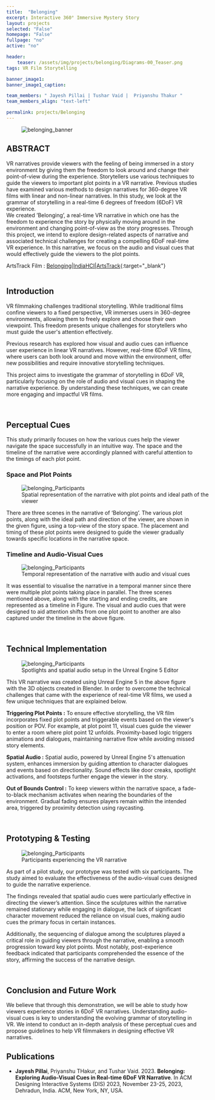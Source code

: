 ```yaml
---
title:  "Belonging"
excerpt: Interactive 360° Immersive Mystery Story
layout: projects   
selected: "False"
homepage: "False"
fullpage: "no"
active: "no"

header:
    teaser: /assets/img/projects/belonging/Diagrams-00_Teaser.png
tags: VR Film Storytelling

banner_image1:
banner_image1_caption:

team_members: " Jayesh Pillai | Tushar Vaid |  Priyanshu Thakur "
team_members_align: "text-left"

permalink: projects/Belonging
---
```

<figure class="align-center" style="width:100%;">
  <img src="{{ site.url }}{{ site.baseurl }}/assets/img/projects/belonging/Belonging_RV_Thumbnail.jpg" alt="belonging_banner">
</figure>

## ABSTRACT

VR narratives provide viewers with the feeling of being immersed in a story environment by giving them the freedom to look
around and change their point-of-view during the experience. Storytellers use various techniques to guide the viewers to important
plot points in a VR narrative. Previous studies have examined various methods to design narratives for 360-degree VR films with
linear and non-linear narratives. In this study, we look at the grammar of storytelling in a real-time 6 degrees of freedom (6DoF) VR
experience.
<br>
 We created ’Belonging’, a real-time VR narrative in which one has the freedom to experience the story by physically
moving around in the environment and changing point-of-view as the story progresses. Through this project, we intend to explore
design-related aspects of narrative and associated technical challenges for creating a compelling 6DoF real-time VR experience. In this
narrative, we focus on the audio and visual cues that would effectively guide the viewers to the plot points.

ArtsTrack Film : [Belonging|IndiaHCI|ArtsTrack](https://youtu.be/GQ5aEutfYxw?feature=shared){:target="_blank"} 
<br>
<br>

## Introduction

VR filmmaking challenges traditional storytelling. While traditional films confine viewers to a fixed perspective, VR immerses users in 360-degree environments, allowing them to freely explore and choose their own viewpoint. This freedom presents unique challenges for storytellers who must guide the user's attention effectively.

Previous research has explored how visual and audio cues can influence user experience in linear VR narratives. However, real-time 6DoF VR films, where users can both look around and move within the environment, offer new possibilities and require innovative storytelling techniques.

This project aims to investigate the grammar of storytelling in 6DoF VR, particularly focusing on the role of audio and visual cues in shaping the narrative experience. By understanding these techniques, we can create more engaging and impactful VR films.

<br>

## Perceptual Cues

This study primarily focuses on how the various cues help the viewer navigate the space successfully in an intuitive
way. The space and the timeline of the narrative were accordingly planned with careful attention to the timings of each
plot point.

### Space and Plot Points

<figure class="align-center" style="width:100%;">
  <img src="{{ site.url }}{{ site.baseurl }}/assets/img/projects/belonging/Diagrams-01.jpg" alt="belonging_Participants">
  <figcaption> Spatial representation of the narrative with plot points and ideal path of the viewer </figcaption>
</figure>

There are three scenes in the narrative of ‘Belonging’. The various plot points, along with the ideal path and direction
of the viewer, are shown in the given figure, using a top-view of the story space. The placement and timing of these plot points
were designed to guide the viewer gradually towards specific locations in the narrative space.

### Timeline and Audio-Visual Cues

<figure class="align-center" style="width:100%;">
  <img src="{{ site.url }}{{ site.baseurl }}/assets/img/projects/belonging/Diagrams-02.jpg" alt="belonging_Participants">
  <figcaption> Temporal representation of the narrative with audio and visual cues </figcaption>
</figure>

It was essential to visualise the narrative in a temporal manner since there were multiple plot points taking place in
parallel. The three scenes mentioned above, along with the starting and ending credits, are represented as a timeline
in Figure. The visual and audio cues that were designed to aid attention shifts from one plot point to another are also
captured under the timeline in the above figure.

<br>

## Technical Implementation

<figure class="align-center" style="width:100%;">
  <img src="{{ site.url }}{{ site.baseurl }}/assets/img/projects/belonging/dev_ue5.png" alt="belonging_Participants">
  <figcaption> Spotlights and spatial audio setup in the Unreal Engine 5 Editor </figcaption>
</figure>

This VR narrative was created using Unreal Engine 5 in the above figure with the 3D objects created in Blender. In order to overcome
the technical challenges that came with the experience of real-time VR films, we used a few unique techniques that are
explained below.

<strong>Triggering Plot Points :</strong>
To ensure effective storytelling, the VR film incorporates fixed plot points and triggerable events based on the viewer's position or POV. For example, at plot point 11, visual cues guide the viewer to enter a room where plot point 12 unfolds. Proximity-based logic triggers animations and dialogues, maintaining narrative flow while avoiding missed story elements.

<strong>Spatial Audio :</strong>
Spatial audio, powered by Unreal Engine 5's attenuation system, enhances immersion by guiding attention to character dialogues and events based on directionality. Sound effects like door creaks, spotlight activations, and footsteps further engage the viewer in the story.

<strong>Out of Bounds Control :</strong>
To keep viewers within the narrative space, a fade-to-black mechanism activates when nearing the boundaries of the environment. Gradual fading ensures players remain within the intended area, triggered by proximity detection using raycasting.

<br>

## Prototyping & Testing

<figure class="align-center" style="width:100%;">
  <img src="{{ site.url }}{{ site.baseurl }}/assets/img/projects/belonging/Diagrams-04.jpg" alt="belonging_Participants">
  <figcaption> Participants experiencing the VR narrative </figcaption>
</figure>

As part of a pilot study, our prototype was tested with six participants. The study aimed to evaluate the effectiveness of the audio-visual cues designed to guide the narrative experience.

The findings revealed that spatial audio cues were particularly effective in directing the viewer’s attention. Since the sculptures within the narrative remained stationary while engaging in dialogue, the lack of significant character movement reduced the reliance on visual cues, making audio cues the primary focus in certain instances.


Additionally, the sequencing of dialogue among the sculptures played a critical role in guiding viewers through the narrative, enabling a smooth progression toward key plot points. Most notably, post-experience feedback indicated that participants comprehended the essence of the story, affirming the success of the narrative design.

<br>

## Conclusion and Future Work

We believe that through this demonstration, we will be able to study how viewers experience stories in 6DoF VR
narratives. Understanding audio-visual cues is key to understanding the evolving grammar of storytelling in VR. We
intend to conduct an in-depth analysis of these perceptual cues and propose guidelines to help VR filmmakers in
designing effective VR narratives.

## Publications

- **Jayesh Pillai**, Priyanshu THakur, and Tushar Vaid. 2023. **Belonging: Exploring Audio-Visual Cues in Real-time 6DoF VR Narrative**. In ACM Designing Interactive Systems (DIS) 2023, November 23-25, 2023, Dehradun, India. ACM, New York, NY, USA.  
 

